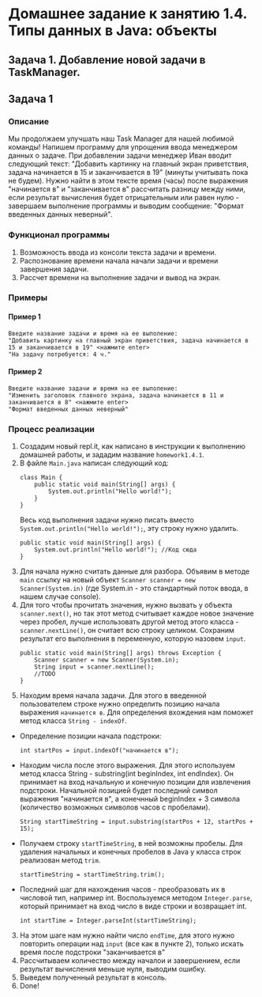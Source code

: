 # Домашнее задание к занятию 1.4. Типы данных в Java: объекты
## Задача 1. Добавление новой задачи в TaskManager.

## Задача 1

### Описание
Мы продолжаем улучшать наш Task Manager для нашей любимой команды!
Напишем программу для упрощения ввода менеджером данных о задаче. При добавлении задачи менеджер Иван вводит следующий текст: "Добавить картинку на главный экран приветствия, задача начинается в 15 и заканчивается в 19" (минуты учитывать пока не будем). 
Нужно найти в этом тексте время (часы) после выражения "начинается в" и "заканчивается в" рассчитать разницу между ними, если результат вычисления будет отрицательным или равен нулю - завершаем выполнение программы и выводим сообщение: "Формат введенных данных неверный".  

### Функционал программы
1. Возможность ввода из консоли текста задачи и времени.
2. Распознование времени начала начали задачи и времени завершения задачи.
3. Рассчет времени на выполнение задачи и вывод на экран.

### Примеры
#### Пример 1
```
Введите название задачи и время на ее выполение:
"Добавить картинку на главный экран приветствия, задача начинается в 15 и заканчивается в 19" <нажмите enter>
"На задачу потребуется: 4 ч."
```
#### Пример 2
```
Введите название задачи и время на ее выполение:
"Изменить заголовок главного экрана, задача начинается в 11 и заканчивается в 8" <нажмите enter>
"Формат введенных данных неверный"
```

### Процесс реализации
1. Создадим новый repl.it, как написано в инструкции к выполнению домашней работы, и зададим название `homework1.4.1`.
2. В файле `Main.java` написан следующий код:
    ```
    class Main {
        public static void main(String[] args) {
            System.out.println("Hello world!");
        }
    }
    ``` 
    Весь код выполнения задачи нужно писать вместо `System.out.println("Hello world!");`, эту строку нужно удалить.
    ```
    public static void main(String[] args) {
        System.out.println("Hello world!"); //Код сюда
    }
    ```
3. Для начала нужно считать данные для разбора. Объявим в методе `main` ссылку на новый объект `Scanner scanner = new Scanner(System.in)` (где System.in - это стандартный поток ввода, в нашем случае console).
4. Для того чтобы прочитать значения, нужно вызвать у объекта `scanner.next()`, но так этот метод считывает каждое новое значение через пробел, лучше использовать другой метод этого класса - `scanner.nextLine()`, он считает всю строку целиком.
Сохраним результат его выполнения в переменную, которую назовем `input`. 
    ```
    public static void main(String[] args) throws Exception {
        Scanner scanner = new Scanner(System.in);
        String input = scanner.nextLine();
        //TODO
    }
    ```
5. Находим время начала задачи. Для этого в введенной пользователем строке нужно определить позицию начала выражения `начинается в`. Для определения вхождения нам поможет метод класса `String - indexOf`.
  - Определение позиции начала подстроки:
    ```
    int startPos = input.indexOf("начинается в");
    ```
  - Находим числа после этого выражения. Для этого используем метод класса String - substring(int beginIndex, int endIndex). Он принимает на вход начальную и конечную позиции для извлечения подстроки. Начальной позицией будет последний символ выражения "начинается в", а конечнный beginIndex + 3 символа (количество возможных символов часов с пробелами). 
    ```
    String startTimeString = input.substring(startPos + 12, startPos + 15);
    ```
  - Получаем строку `startTimeString`, в ней возможны пробелы. Для удаления начальных и конечных пробелов в Java у класса строк реализован метод `trim`.
    ```
    startTimeString = startTimeString.trim();
    ```
  - Последний шаг для нахождения часов - преобразовать их в числовой тип, например int. Воспользуемся методом `Integer.parse`, который принимает на вход число в виде строки и возвращает int.
    ```
    int startTime = Integer.parseInt(startTimeString);
    ```
3. На этом шаге нам нужно найти число `endTime`, для этого нужно повторить операции над `input` (все как в пункте 2), только искать время после подстроки "заканчивается в"
4. Рассчитываем количество между началои и завершением, если результат вычисления меньше нуля, выводим ошибку.
5. Выведем полученный результат в консоль.
6. Done! 
